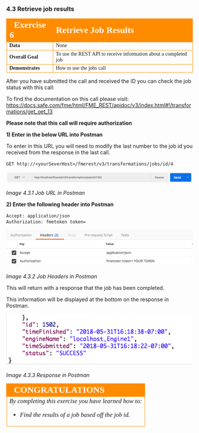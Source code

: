 ### 4.3 Retrieve job results

<table style="border-spacing: 0px;border-collapse: collapse;font-family:serif">
<tr>
<td width=25% style="vertical-align:middle;background-color:darkorange;border: 2px solid darkorange">
<i class="fa fa-cogs fa-lg fa-pull-left fa-fw" style="color:white;padding-right: 12px;vertical-align:text-top"></i>
<span style="color:white;font-size:x-large;font-weight: bold">Exercise 6</span>
</td>
<td style="border: 2px solid darkorange;background-color:darkorange;color:white">
<span style="color:white;font-size:x-large;font-weight: bold">Retrieve Job Results</span>
</td>
</tr>

<tr>
<td style="border: 1px solid darkorange; font-weight: bold">Data</td>
<td style="border: 1px solid darkorange">None</td>
</tr>

<tr>
<td style="border: 1px solid darkorange; font-weight: bold">Overall Goal</td>
<td style="border: 1px solid darkorange">To use the REST API to receive information about a completed job </td>
</tr>

<tr>
<td style="border: 1px solid darkorange; font-weight: bold">Demonstrates</td>
<td style="border: 1px solid darkorange">How to use the jobs call</td>
</tr>


</table>

After you have submitted the call and received the ID you can check the
job status with this call:

To find the documentation on this call please visit: https://docs.safe.com/fme/html/FME_REST/apidoc/v3/index.html#!/transformations/get_get_13

**Please note that this call will require authorization**

**1) Enter in the below URL into Postman**

To enter in this URL you will need to modify the last number to the job id you received from the response in the last call.

    GET http://<yourSeverHost>/fmerest/v3/transformations/jobs/id/4


![](./Images/image4.3.1.JobURL.png)

*Image 4.3.1 Job URL in Postman*

**2) Enter the following header into Postman**

    Accept: application/json
    Authorization: fmetoken token=

![](./Images/image4.3.2.JobHeaders.png)

*Image 4.3.2 Job Headers in Postman*

This will return with a response that the job has been completed.

This information will be displayed at the bottom on the response in Postman.

![](./Images/image4.3.3.Response.png)

*Image 4.3.3 Response in Postman*

<!--Exercise Congratulations Section-->

<table style="border-spacing: 0px">
<tr>
<td style="vertical-align:middle;background-color:darkorange;border: 2px solid darkorange">
<i class="fa fa-thumbs-o-up fa-lg fa-pull-left fa-fw" style="color:white;padding-right: 12px;vertical-align:text-top"></i>
<span style="color:white;font-size:x-large;font-weight: bold;font-family:serif">CONGRATULATIONS</span>
</td>
</tr>

<tr>
<td style="border: 1px solid darkorange">
<span style="font-family:serif; font-style:italic; font-size:larger">
By completing this exercise you have learned how to:
<br>
<ul><li>Find the results of a job based off the job id.</li>

</li>

</span>
</td>
</tr>
</table>
